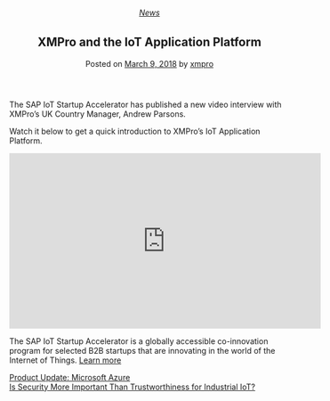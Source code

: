 <div class="large-9 col">
<article class="post-6331 post type-post status-publish format-standard has-post-thumbnail hentry category-news" id="post-6331">
<div class="article-inner">
<header class="entry-header">
<div class="entry-header-text entry-header-text-top text-center">
<h6 class="entry-category is-xsmall"><a href="https://xmpro.com/category/news/" rel="category tag">News</a></h6><h1 class="entry-title">XMPro and the IoT Application Platform</h1><div class="entry-divider is-divider small"></div>
<div class="entry-meta uppercase is-xsmall">
<span class="posted-on">Posted on <a href="https://xmpro.com/xmpro-and-the-iot-application-platform/" rel="bookmark"><time class="entry-date published updated" datetime="2018-03-09T09:20:52+00:00">March 9, 2018</time></a></span> <span class="byline">by <span class="meta-author vcard"><a class="url fn n" href="https://xmpro.com/author/xmpro/">xmpro</a></span></span> </div>
</div>
</header>
<div class="entry-content single-page">
<p>The SAP IoT Startup Accelerator has published a new video interview with XMPro’s UK Country Manager, Andrew Parsons.</p>
<p>Watch it below to get a quick introduction to XMPro’s IoT Application Platform.</p>
<p><iframe allowfullscreen="allowfullscreen" frameborder="0" height="315" loading="lazy" src="https://www.youtube.com/embed/bSPKnCaMSy4" width="560"></iframe></p>
<p>The SAP IoT Startup Accelerator is a globally accessible co-innovation program for selected B2B startups that are innovating in the world of the Internet of Things. <a href="https://www.sap.com/corporate/en/company/innovation/iot-startup.html" rel="noopener noreferrer" target="_blank">Learn more</a> </p>
<div class="blog-share text-center"><div class="is-divider medium"></div><div class="social-icons share-icons share-row relative"><a aria-label="Share on WhatsApp" class="icon button circle is-outline tooltip whatsapp show-for-medium" data-action="share/whatsapp/share" href="whatsapp://send?text=XMPro%20and%20the%20IoT%20Application%20Platform - https://xmpro.com/xmpro-and-the-iot-application-platform/" title="Share on WhatsApp"><i class="icon-whatsapp"></i></a><a aria-label="Share on Facebook" class="icon button circle is-outline tooltip facebook" data-label="Facebook" href="https://www.facebook.com/sharer.php?u=https://xmpro.com/xmpro-and-the-iot-application-platform/" onclick="window.open(this.href,this.title,'width=500,height=500,top=300px,left=300px'); return false;" rel="noopener nofollow" target="_blank" title="Share on Facebook"><i class="icon-facebook"></i></a><a aria-label="Share on Twitter" class="icon button circle is-outline tooltip twitter" href="https://twitter.com/share?url=https://xmpro.com/xmpro-and-the-iot-application-platform/" onclick="window.open(this.href,this.title,'width=500,height=500,top=300px,left=300px'); return false;" rel="noopener nofollow" target="_blank" title="Share on Twitter"><i class="icon-twitter"></i></a><a aria-label="Email to a Friend" class="icon button circle is-outline tooltip email" href="/cdn-cgi/l/email-protection#bf80cccaddd5dadccb82e7f2efcdd09a8d8fded1db9a8d8fcbd7da9a8d8ff6d0eb9a8d8ffecfcfd3d6dcdecbd6d0d19a8d8fefd3decbd9d0cdd299ddd0dbc682fcd7dadcd49a8d8fcbd7d6cc9a8d8fd0cacb9a8cfe9a8d8fd7cbcbcfcc9a8cfe9a8df99a8df9c7d2cfcdd091dcd0d29a8df9c7d2cfcdd092ded1db92cbd7da92d6d0cb92decfcfd3d6dcdecbd6d0d192cfd3decbd9d0cdd29a8df9" rel="nofollow" title="Email to a Friend"><i class="icon-envelop"></i></a><a aria-label="Pin on Pinterest" class="icon button circle is-outline tooltip pinterest" href="https://pinterest.com/pin/create/button?url=https://xmpro.com/xmpro-and-the-iot-application-platform/&amp;media=https://xmpro.com/wp-content/uploads/2018/03/Meet-XMPro-SAP-IoT-Accelerator-1024x577.png&amp;description=XMPro%20and%20the%20IoT%20Application%20Platform" onclick="window.open(this.href,this.title,'width=500,height=500,top=300px,left=300px'); return false;" rel="noopener nofollow" target="_blank" title="Pin on Pinterest"><i class="icon-pinterest"></i></a><a aria-label="Share on LinkedIn" class="icon button circle is-outline tooltip linkedin" href="https://www.linkedin.com/shareArticle?mini=true&amp;url=https://xmpro.com/xmpro-and-the-iot-application-platform/&amp;title=XMPro%20and%20the%20IoT%20Application%20Platform" onclick="window.open(this.href,this.title,'width=500,height=500,top=300px,left=300px'); return false;" rel="noopener nofollow" target="_blank" title="Share on LinkedIn"><i class="icon-linkedin"></i></a></div></div></div>
<nav class="navigation-post" id="nav-below" role="navigation">
<div class="flex-row next-prev-nav bt bb">
<div class="flex-col flex-grow nav-prev text-left">
<div class="nav-previous"><a href="https://xmpro.com/product-update-microsoft-azure/" rel="prev"><span class="hide-for-small"><i class="icon-angle-left"></i></span> Product Update: Microsoft Azure</a></div>
</div>
<div class="flex-col flex-grow nav-next text-right">
<div class="nav-next"><a href="https://xmpro.com/is-security-more-important-than-trustworthiness-for-industrial-iot/" rel="next">Is Security More Important Than Trustworthiness for Industrial IoT? <span class="hide-for-small"><i class="icon-angle-right"></i></span></a></div> </div>
</div>
</nav>
</div>
</article>
<div class="comments-area" id="comments">
</div>
</div>